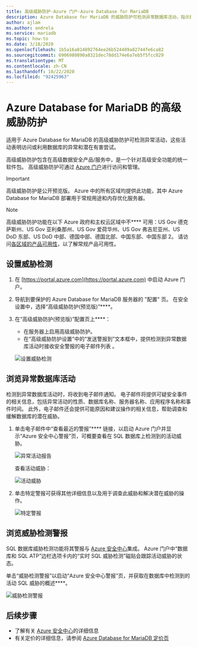 ```yaml
---
title: 高级威胁防护-Azure 门户-Azure Database for MariaDB
description: Azure Database for MariaDB 的威胁防护可检测异常数据库活动，指示数据库存在潜在的安全威胁。
author: ajlam
ms.author: andrela
ms.service: mariadb
ms.topic: how-to
ms.date: 3/18/2020
ms.openlocfilehash: 1b5a16a014892764ee26b524489a82744fe6ca82
ms.sourcegitcommit: 6906980890a8321dec78dd174e6a7eb5f5fcc029
ms.translationtype: MT
ms.contentlocale: zh-CN
ms.lasthandoff: 10/22/2020
ms.locfileid: "92425963"
---
```

# <a name="advanced-threat-protection-for-azure-database-for-mariadb"></a>Azure Database for MariaDB 的高级威胁防护

适用于 Azure Database for MariaDB 的高级威胁防护可检测异常活动，这些活动表明访问或利用数据库的异常和潜在有害尝试。

高级威胁防护包含在高级数据安全产品/服务中，是一个针对高级安全功能的统一软件包。 高级威胁防护可通过 [Azure 门户](https://portal.azure.com)进行访问和管理。

> [!IMPORTANT]
> 高级威胁防护是公开预览版。 Azure 中的所有区域均提供此功能，其中 Azure Database for MariaDB 部署用于常规用途和内存优化服务器。

> [!NOTE]
> 高级威胁防护功能在以下 Azure 政府和主权云区域中不**** 可用：US Gov 德克萨斯州、US Gov 亚利桑那州、US Gov 爱荷华州、US Gov 弗吉尼亚州、US DoD 东部、US DoD 中部、德国中部、德国北部、中国东部、中国东部 2。 请访问[各区域的产品可用性](https://azure.microsoft.com/global-infrastructure/services/)，以了解常规产品可用性。

## <a name="set-up-threat-detection"></a>设置威胁检测
1. 在 [https://portal.azure.com](https://portal.azure.com) 中启动 Azure 门户。
2. 导航到要保护的 Azure Database for MariaDB 服务器的 "配置" 页。 在安全设置中，选择“高级威胁防护(预览版)”****。
3. 在“高级威胁防护(预览版)”配置页上****：

   - 在服务器上启用高级威胁防护。
   - 在“高级威胁防护设置”中的“发送警报到”文本框中，提供检测到异常数据库活动时接收安全警报的电子邮件列表 。
  
   ![设置威胁检测](./media/howto-database-threat-protection-portal/set-up-threat-protection.png)

## <a name="explore-anomalous-database-activities"></a>浏览异常数据库活动

检测到异常数据库活动时，将收到电子邮件通知。 电子邮件将提供可疑安全事件的相关信息，包括异常活动的性质、数据库名称、服务器名称、应用程序名称和事件时间。 此外，电子邮件还会提供可能原因和建议操作的相关信息，帮助调查和缓解数据库的潜在威胁。
 
1. 单击电子邮件中“查看最近的警报”**** 链接，以启动 Azure 门户并显示“Azure 安全中心警报”页，可概要查看在 SQL 数据库上检测到的活动威胁。
    
    ![异常活动报告](./media/howto-database-threat-protection-portal/anomalous-activity-report.png)

    查看活动威胁：

    ![活动威胁](./media/howto-database-threat-protection-portal/active-threats.png)

2. 单击特定警报可获得其他详细信息以及用于调查此威胁和解决潜在威胁的操作。
    
    ![特定警报](./media/howto-database-threat-protection-portal/specific-alert.png)

## <a name="explore-threat-detection-alerts"></a>浏览威胁检测警报

SQL 数据库威胁检测功能将其警报与 [Azure 安全中心](https://azure.microsoft.com/services/security-center/)集成。 Azure 门户中“数据库和 SQL ATP”边栏选项卡内的“实时 SQL 威胁检测”磁贴会跟踪活动威胁的状态。

单击“威胁检测警报”以启动“Azure 安全中心警报”页，并获取在数据库中检测到的活动 SQL 威胁的概述****。

   ![威胁检测警报](./media/howto-database-threat-protection-portal/threat-detection-alert-asc.png)
   

## <a name="next-steps"></a>后续步骤

* 了解有关 [Azure 安全中心](../security-center/security-center-introduction.md)的详细信息
* 有关定价的详细信息，请参阅 [Azure Database for MariaDB 定价页](https://azure.microsoft.com/pricing/details/mariadb/)
